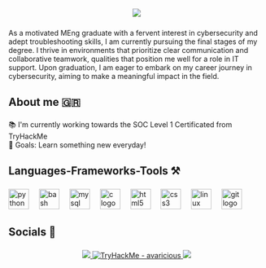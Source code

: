 <h1 align="center">
    <img src="https://readme-typing-svg.herokuapp.com/?font=Righteous&size=35&center=true&vCenter=true&width=500&height=70&duration=4000&lines=Hi+There!+👋;+I'm+Stavros+Nastoulis!;" />
</h1>

###

<p align="left">As a motivated MEng graduate with a fervent interest in cybersecurity and adept troubleshooting skills, I am currently pursuing the final stages of my degree. I thrive in environments that prioritize clear communication and collaborative teamwork, qualities that position me well for a role in IT support. Upon graduation, I am eager to embark on my career journey in cybersecurity, aiming to make a meaningful impact in the field.</p>

###

<h2 align="left">About me 🇬🇷</h2>

###

<p align="left">📚 I'm currently working towards the SOC Level 1 Certificated from TryHackMe <br>🎯 Goals: Learn something new everyday!</p>

###

<h2 align="left">Languages-Frameworks-Tools ⚒️</h2>

###

<div align="left">
  <img src="https://cdn.jsdelivr.net/gh/devicons/devicon/icons/python/python-original.svg" height="40" alt="python logo"  />
  <img width="12" />
  <img src="https://cdn.jsdelivr.net/gh/devicons/devicon/icons/bash/bash-original.svg" height="40" alt="bash logo"  />
  <img width="12" />
  <img src="https://cdn.jsdelivr.net/gh/devicons/devicon/icons/mysql/mysql-original.svg" height="40" alt="mysql logo"  />
  <img width="12" />
  <img src="https://cdn.jsdelivr.net/gh/devicons/devicon/icons/c/c-original.svg" height="40" alt="c logo"  />
  <img width="12" />
  <img src="https://cdn.jsdelivr.net/gh/devicons/devicon/icons/html5/html5-original.svg" height="40" alt="html5 logo"  />
  <img width="12" />
  <img src="https://cdn.jsdelivr.net/gh/devicons/devicon/icons/css3/css3-original.svg" height="40" alt="css3 logo"  />
  <img width="12" />
  <img src="https://cdn.jsdelivr.net/gh/devicons/devicon/icons/linux/linux-original.svg" height="40" alt="linux logo"  />
  <img width="12" />
  <img src="https://cdn.jsdelivr.net/gh/devicons/devicon/icons/git/git-original.svg" height="40" alt="git logo"  />
</div>

###

<h2 align="left">Socials 📌 </h2>

###

<div align="center"> 
    <a href="mailto:stavrosn@tutanota.com">
      <img src="https://img.shields.io/badge/Tutanota-840010?style=for-the-badge&logo=Tutanota&logoColor=white" />
        </a>
    <a href="https://tryhackme.com/r/p/avaricious">
 	<img src="https://img.shields.io/badge/TryHackMe-avaricious-blue?logo=TryHackMe" alt="TryHackMe - avaricious">
        </a>
    <a href="https://linkedin.com/in/stavrosnast" target="_blank">
    <img src="https://img.shields.io/badge/LinkedIn-0077B5?style=for-the-badge&logo=linkedin&logoColor=white" target="_blank" />
        </a>
</div>
